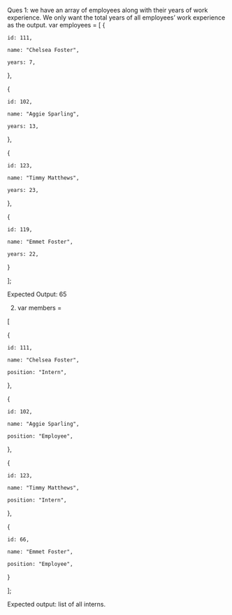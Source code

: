 Ques 1: we have an array of employees along with their years of work experience. We only want the total years of all employees’ work experience as the output.
var employees = [
  {

    id: 111,

    name: "Chelsea Foster",

    years: 7,

  },

  {

    id: 102,

    name: "Aggie Sparling",

    years: 13,

  },

  {

    id: 123,

    name: "Timmy Matthews",

    years: 23,

  },

  {

    id: 119,

    name: "Emmet Foster",

    years: 22,

  }

];


Expected Output:	65

2.  var members =

[

  {

    id: 111,

    name: "Chelsea Foster",

    position: "Intern",

  },

  {

    id: 102,

    name: "Aggie Sparling",

    position: "Employee",

  },

  {

    id: 123,

    name: "Timmy Matthews",

    position: "Intern",

  },

  {

    id: 66,

    name: "Emmet Foster",

    position: "Employee",

  }

];

Expected output: list of all interns.

